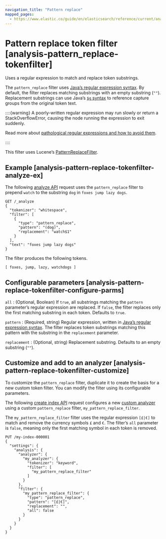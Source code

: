 ```yaml
---
navigation_title: "Pattern replace"
mapped_pages:
  - https://www.elastic.co/guide/en/elasticsearch/reference/current/analysis-pattern_replace-tokenfilter.html
---
```


# Pattern replace token filter [analysis-pattern_replace-tokenfilter]


Uses a regular expression to match and replace token substrings.

The `pattern_replace` filter uses [Java’s regular expression syntax](https://docs.oracle.com/javase/8/docs/api/java/util/regex/Pattern.md). By default, the filter replaces matching substrings with an empty substring (`""`). Replacement substrings can use Java’s [`$g` syntax](https://docs.oracle.com/javase/8/docs/api/java/util/regex/Matcher.md#appendReplacement-java.lang.StringBuffer-java.lang.String-) to reference capture groups from the original token text.

::::{warning}
A poorly-written regular expression may run slowly or return a StackOverflowError, causing the node running the expression to exit suddenly.

Read more about [pathological regular expressions and how to avoid them](https://www.regular-expressions.info/catastrophic.md).

::::


This filter uses Lucene’s [PatternReplaceFilter](https://lucene.apache.org/core/10_0_0/analysis/common/org/apache/lucene/analysis/pattern/PatternReplaceFilter.md).

## Example [analysis-pattern-replace-tokenfilter-analyze-ex]

The following [analyze API](https://www.elastic.co/docs/api/doc/elasticsearch/operation/operation-indices-analyze) request uses the `pattern_replace` filter to prepend `watch` to the substring `dog` in `foxes jump lazy dogs`.

```console
GET /_analyze
{
  "tokenizer": "whitespace",
  "filter": [
    {
      "type": "pattern_replace",
      "pattern": "(dog)",
      "replacement": "watch$1"
    }
  ],
  "text": "foxes jump lazy dogs"
}
```

The filter produces the following tokens.

```text
[ foxes, jump, lazy, watchdogs ]
```


## Configurable parameters [analysis-pattern-replace-tokenfilter-configure-parms]

`all`
:   (Optional, Boolean) If `true`, all substrings matching the `pattern` parameter’s regular expression are replaced. If `false`, the filter replaces only the first matching substring in each token. Defaults to `true`.

`pattern`
:   (Required, string) Regular expression, written in [Java’s regular expression syntax](https://docs.oracle.com/javase/8/docs/api/java/util/regex/Pattern.md). The filter replaces token substrings matching this pattern with the substring in the `replacement` parameter.

`replacement`
:   (Optional, string) Replacement substring. Defaults to an empty substring (`""`).


## Customize and add to an analyzer [analysis-pattern-replace-tokenfilter-customize]

To customize the `pattern_replace` filter, duplicate it to create the basis for a new custom token filter. You can modify the filter using its configurable parameters.

The following [create index API](https://www.elastic.co/docs/api/doc/elasticsearch/operation/operation-indices-create) request configures a new [custom analyzer](docs-content://manage-data/data-store/text-analysis/create-custom-analyzer.md) using a custom `pattern_replace` filter, `my_pattern_replace_filter`.

The `my_pattern_replace_filter` filter uses the regular expression `[£|€]` to match and remove the currency symbols `£` and `€`. The filter’s `all` parameter is `false`, meaning only the first matching symbol in each token is removed.

```console
PUT /my-index-000001
{
  "settings": {
    "analysis": {
      "analyzer": {
        "my_analyzer": {
          "tokenizer": "keyword",
          "filter": [
            "my_pattern_replace_filter"
          ]
        }
      },
      "filter": {
        "my_pattern_replace_filter": {
          "type": "pattern_replace",
          "pattern": "[£|€]",
          "replacement": "",
          "all": false
        }
      }
    }
  }
}
```



